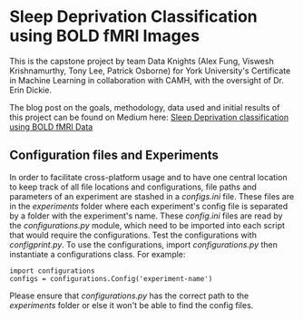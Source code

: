 # Sleep Deprivation Classification using BOLD fMRI Images
This is the capstone project by team Data Knights (Alex Fung, Viswesh Krishnamurthy, Tony Lee, Patrick Osborne) for York University's Certificate in Machine Learning in collaboration with CAMH, with the oversight of Dr. Erin Dickie.

The blog post on the goals, methodology, data used and initial results of this project can be found on Medium here: [Sleep Deprivation classification using BOLD fMRI Data](https://medium.com/@visweshkris/sleep-deprivation-classification-using-bold-fmri-data-9cb762720131)

## Configuration files and Experiments
In order to facilitate cross-platform usage and to have one central location to keep track of all file locations and configurations, file paths and parameters of an experiment are stashed in a *configs.ini* file. These files are in the *experiments* folder where each experiment's config file is separated by a folder with the experiment's name. These *config.ini* files are read by the *configurations.py* module, which need to be imported into each script that would require the configurations. Test the configurations with *configprint.py*. To use the configurations, import *configurations.py* then instantiate a configurations class. For example: 

    import configurations
    configs = configurations.Config('experiment-name')

Please ensure that *configurations.py* has the correct path to the *experiments* folder or else it won't be able to find the config files.